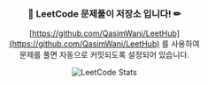 <div align="center">

### 📄 LeetCode 문제풀이 저장소 입니다! ✏
[https://github.com/QasimWani/LeetHub](https://github.com/QasimWani/LeetHub) 를 사용하여  
문제를 풀면 자동으로 커밋되도록 설정되어 있습니다.  

![LeetCode Stats](https://leetcard.jacoblin.cool/eggmong?theme=wtf&font=Noto%20Sans%20Tirhuta)

</div>

